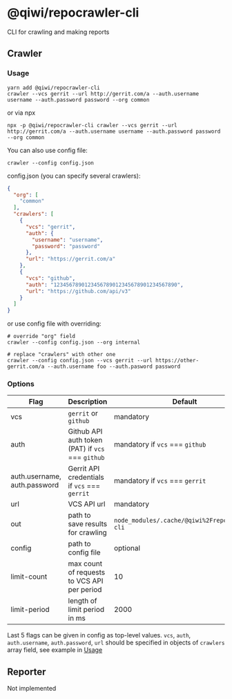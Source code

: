 # @qiwi/repocrawler-cli
CLI for crawling and making reports
## Crawler
### Usage
```shell
yarn add @qiwi/repocrawler-cli
crawler --vcs gerrit --url http://gerrit.com/a --auth.username username --auth.password password --org common
```
or via npx
```shell
npx -p @qiwi/repocrawler-cli crawler --vcs gerrit --url http://gerrit.com/a --auth.username username --auth.password password --org common
```
You can also use config file:
```shell
crawler --config config.json
```
config.json (you can specify several crawlers):
```json
{
  "org": [
    "common"
  ],
  "crawlers": [
    {
      "vcs": "gerrit",
      "auth": {
        "username": "username",
        "password": "password"
      },
      "url": "https://gerrit.com/a"
    },
    {
      "vcs": "github",
      "auth": "1234567890123456789012345678901234567890",
      "url": "https://github.com/api/v3"
    }
  ]
}
```
or use config file with overriding:
```shell
# override "org" field
crawler --config config.json --org internal

# replace "crawlers" with other one
crawler --config config.json --vcs gerrit --url https://other-gerrit.com/a --auth.username foo --auth.pasword password
```
### Options
| Flag | Description | Default |
|------|-------------|---------|
| vcs | `gerrit` or `github` | mandatory |
| auth | Github API auth token (PAT) if `vcs` === `github` | mandatory if `vcs` === `github` |
| auth.username, auth.password | Gerrit API credentials if `vcs` === `gerrit` | mandatory if `vcs` === `gerrit` |
| url | VCS API url | mandatory |
| out | path to save results for crawling | `node_modules/.cache/@qiwi%2Frepocrawler-cli` |
| config | path to config file | optional |
| limit-count | max count of requests to VCS API per period | 10 |
| limit-period | length of limit period in ms | 2000 |
Last 5 flags can be given in config as top-level values. `vcs`, `auth`, `auth.username`, `auth.password`, `url` should be specified in objects of `crawlers` array field, see example in [Usage](#Usage)
## Reporter
Not implemented
